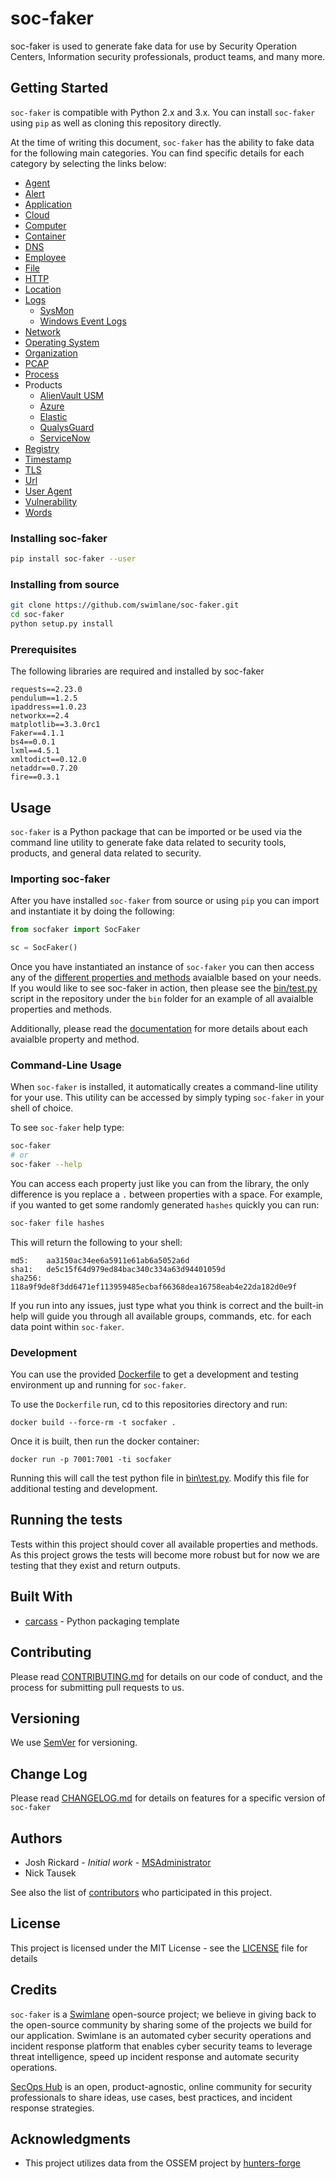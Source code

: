 # soc-faker

soc-faker is used to generate fake data for use by Security Operation Centers, Information security professionals, product teams, and many more.

## Getting Started

`soc-faker` is compatible with Python 2.x and 3.x.  You can install `soc-faker` using `pip` as well as cloning this repository directly.

At the time of writing this document, `soc-faker` has the ability to fake data for the following main categories.  You can find specific details for each category by selecting the links below:

* [Agent](docs/source/faker/agent.md)
* [Alert](docs/source/faker/alert.md)
* [Application](docs/source/faker/application.md)
* [Cloud](docs/source/faker/cloud.md)
* [Computer](docs/source/faker/computer.md)
* [Container](docs/source/faker/container.md)
* [DNS](docs/source/faker/dns.md)
* [Employee](docs/source/faker/employee.md)
* [File](docs/source/faker/file.md)
* [HTTP](docs/source/faker/http.md)
* [Location](docs/source/faker/location.md)
* [Logs](docs/source/faker/logs.md)
    * [SysMon](docs/source/faker/sysmon.md)
    * [Windows Event Logs](docs/source/faker/eventlog.md)
* [Network](docs/source/faker/network.md)
* [Operating System](docs/source/faker/operating_system.md)
* [Organization](docs/source/faker/organization.md)
* [PCAP](docs/source/faker/pcap.md)
* [Process](docs/source/faker/process.md)
* Products
    * [AlienVault USM](docs/source/faker/alienvaultusm.md)
    * [Azure](docs/source/faker/azure.md)
    * [Elastic](docs/source/faker/elastic.md)
    * [QualysGuard](docs/source/faker/qualysguard.md)
    * [ServiceNow](docs/source/faker/servicenow.md)
* [Registry](docs/source/faker/registry.md)
* [Timestamp](docs/source/faker/timestamp.md)
* [TLS](docs/source/faker/tls.md)
* [Url](docs/source/faker/url.md)
* [User Agent](docs/source/faker/useragent.md)
* [Vulnerability](docs/source/faker/vulnerability)
* [Words](docs/source/faker/words.md)


### Installing soc-faker

```bash
pip install soc-faker --user
```

### Installing from source

```bash
git clone https://github.com/swimlane/soc-faker.git
cd soc-faker
python setup.py install
```

### Prerequisites

The following libraries are required and installed by soc-faker

```
requests==2.23.0
pendulum==1.2.5
ipaddress==1.0.23
networkx==2.4
matplotlib==3.3.0rc1
Faker==4.1.1
bs4==0.0.1
lxml==4.5.1
xmltodict==0.12.0
netaddr==0.7.20
fire==0.3.1
```

## Usage

`soc-faker` is a Python package that can be imported or be used via the command line utility to generate fake data related to security tools, products, and general data related to security.

### Importing soc-faker

After you have installed `soc-faker` from source or using `pip` you can import and instantiate it by doing the following:

```python
from socfaker import SocFaker

sc = SocFaker()
```

Once you have instantiated an instance of `soc-faker` you can then access any of the [different properties and methods](docs/source/index.md) avaialble based on your needs. If you would like to see soc-faker in action, then please see the [bin/test.py](bin/test.py) script in the repository under the `bin` folder for an example of all avaialble properties and methods.

Additionally, please read the [documentation](docs/source/index.md) for more details about each avaialble property and method.

### Command-Line Usage

When `soc-faker` is installed, it automatically creates a command-line utility for your use.  This utility can be accessed by simply typing `soc-faker` in your shell of choice.  

To see `soc-faker` help type:

```bash
soc-faker
# or
soc-faker --help
```

You can access each property just like you can from the library, the only difference is you replace a `.` between properties with a space.  For example, if you wanted to get some randomly generated `hashes` quickly you can run:

```bash
soc-faker file hashes
```

This will return the following to your shell:


```output
md5:    aa3150ac34ee6a5911e61ab6a5052a6d
sha1:   de5c15f64d979ed84bac340c334a63d94401059d
sha256: 118a9f9de8f3dd6471ef113959485ecbaf66368dea16758eab4e22da182d0e9f
```

If you run into any issues, just type what you think is correct and the built-in help will guide you through all available groups, commands, etc. for each data point within `soc-faker`.

### Development

You can use the provided [Dockerfile](Dockerfile) to get a development and testing environment up and running for `soc-faker`.

To use the `Dockerfile` run, cd to this repositories directory and run:

```
docker build --force-rm -t socfaker .
```

Once it is built, then run the docker container:

```
docker run -p 7001:7001 -ti socfaker
```

Running this will call the test python file in [bin\test.py](bin\test.py).  Modify this file for additional testing and development.


## Running the tests

Tests within this project should cover all available properties and methods.  As this project grows the tests will become more robust but for now we are testing that they exist and return outputs.

## Built With

* [carcass](https://github.com/MSAdministrator/carcass) - Python packaging template

## Contributing

Please read [CONTRIBUTING.md](CONTRIBUTING.md) for details on our code of conduct, and the process for submitting pull requests to us.

## Versioning

We use [SemVer](http://semver.org/) for versioning. 

## Change Log

Please read [CHANGELOG.md](CHANGELOG.md) for details on features for a specific version of `soc-faker`

## Authors

* Josh Rickard - *Initial work* - [MSAdministrator](https://github.com/msadministrator)
* Nick Tausek

See also the list of [contributors](https://github.com/{github_username}/{package_name}/contributors) who participated in this project.

## License

This project is licensed under the MIT License - see the [LICENSE](LICENSE.md) file for details

## Credits

`soc-faker` is a [Swimlane](https://swimlane.com) open-source project; we believe in giving back to the open-source community by sharing some of the projects we build for our application. Swimlane is an automated cyber security operations and incident response platform that enables cyber security teams to leverage threat intelligence, speed up incident response and automate security operations.

[SecOps Hub](https://secopshub.com) is an open, product-agnostic, online community for security professionals to share ideas, use cases, best practices, and incident response strategies.

## Acknowledgments

* This project utilizes data from the OSSEM project by [hunters-forge](https://github.com/hunters-forge/OSSEM)
